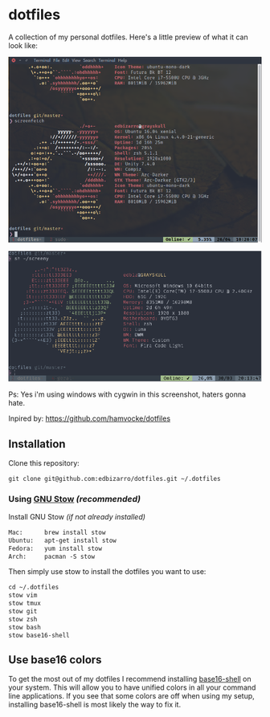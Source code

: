 dotfiles
========

A collection of my personal dotfiles. Here's a little preview of what it can look like:

![screenshot-ubuntu](screenshot-ubuntu.png)

![screenshot](screenshot.png)

Ps: Yes i'm using windows with cygwin in this screenshot, haters gonna hate.

Inpired by: https://github.com/hamvocke/dotfiles


Installation
------------

Clone this repository:

    git clone git@github.com:edbizarro/dotfiles.git ~/.dotfiles

### Using [GNU Stow](https://www.gnu.org/software/stow/) _(recommended)_
Install GNU Stow _(if not already installed)_

    Mac:      brew install stow
    Ubuntu:   apt-get install stow
    Fedora:   yum install stow
    Arch:     pacman -S stow

Then simply use stow to install the dotfiles you want to use:

    cd ~/.dotfiles
    stow vim
    stow tmux
    stow git
    stow zsh
    stow bash
    stow base16-shell

Use base16 colors
-----------------
To get the most out of my dotfiles I recommend installing [base16-shell](https://github.com/chriskempson/base16-shell) on your system. This will allow you to have unified colors in all your command line applications. If you see that some colors are off when using my setup, installing base16-shell is most likely the way to fix it.
